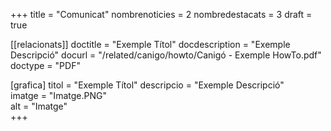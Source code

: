 +++
title             = "Comunicat"
nombrenoticies    = 2
nombredestacats   = 3
draft             = true

[[relacionats]]
doctitle          = "Exemple Títol"
docdescription    = "Exemple Descripció"
docurl            = "/related/canigo/howto/Canigó - Exemple HowTo.pdf"
doctype           = "PDF"

[grafica]
titol      = "Exemple Títol"
descripcio = "Exemple Descripció"  
imatge     = "Imatge.PNG"  
alt        = "Imatge"  
+++
